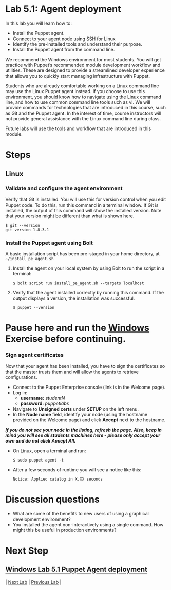 # Lab 5.1: Agent deployment

In this lab you will learn how to:

* Install the Puppet agent.
* Connect to your agent node using SSH for Linux
* Identify the pre-installed tools and understand their purpose.
* Install the Puppet agent from the command line.

We recommend the Windows environment for most students. You will get practice
with Puppet’s recommended module development workflow and utilities. These
are designed to provide a streamlined developer experience that allows you
to quickly start managing infrastructure with Puppet.

Students who are already comfortable working on a Linux command line may use the
Linux Puppet agent instead. If you choose to use this environment, you should know how to
navigate using the Linux command line, and how to use common command line tools
such as vi. We will provide commands for technologies that are introduced in this
course, such as Git and the Puppet agent. In the interest of time, course instructors
will not provide general assistance with the Linux command line during class.

Future labs will use the tools and workflow that are introduced in this module.

# Steps

## Linux

### Validate and configure the agent environment

Verify that Git is installed. You will use this for version control when you edit Puppet code. To do this, run this command in a terminal window. If Git is installed, the output of this command will show the installed version. Note that your version might be different than what is shown here.

```
$ git --version
git version 1.8.3.1
```

### Install the Puppet agent using Bolt

A basic installation script has been pre-staged in your home directory, at `~/install_pe_agent.sh`

1. Install the agent on your local system by using Bolt to run the script in a terminal:

    ```$ bolt script run install_pe_agent.sh --targets localhost```

1. Verify that the agent installed correctly by running this command. If the output displays a version, the installation was successful.

    ```$ puppet --version```

# Pause here and run the [Windows](../../Windows/lab-5.1-Puppet-Agent-deployment) Exercise before continuing.

### Sign agent certificates

Now that your agent has been installed, you have to sign the certificates so that the master trusts them and will allow the agents to retrieve configurations.

* Connect to the Puppet Enterprise console (link is in the Welcome page).
* Log in:
    * **username:** *studentN*
    * **password:** *puppetlabs*
* Navigate to **Unsigned certs** under **SETUP** on the left menu.
* In the **Node name** field, identify your node (using the hostname provided on the Welcome page) and click **Accept** next to the hostname.

**_If you do not see your node in the listing, refresh the page. Also, keep in mind you will see all students machines here - please only accept your own and do not click **Accept All**._**

* On Linux, open a terminal and run:

    ```$ sudo puppet agent -t```

* After a few seconds of runtime you will see a notice like this:

    ```Notice: Applied catalog in X.XX seconds```


# Discussion questions

* What are some of the benefits to new users of using a graphical development environment?
* You installed the agent non-interactively using a single command. How might this be useful in production environments?

Next Step
======

[Windows Lab 5.1 Puppet Agent deployment](../../Windows/lab-5.1-Puppet-Agent-deployment)
---

|  [Next Lab](../lab-6.1-Puppet-resources)  |  [Previous Lab](../lab-2.2-Running-Bolt-Commands)  |